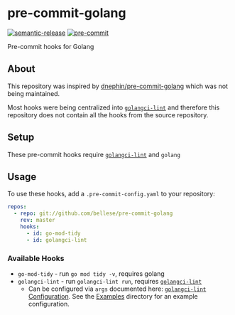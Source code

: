 # pre-commit-golang

[![semantic-release](https://img.shields.io/badge/%20%20%F0%9F%93%A6%F0%9F%9A%80-semantic--release-e10079.svg)](https://github.com/semantic-release/semantic-release)
[![pre-commit](https://img.shields.io/badge/pre--commit-enabled-brightgreen?logo=pre-commit&logoColor=white)](https://github.com/pre-commit/pre-commit)

Pre-commit hooks for Golang

## About

This repository was inspired by [dnephin/pre-commit-golang](https://github.com/dnephin/pre-commit-golang) which was not being maintained.

Most hooks were being centralized into [`golangci-lint`](https://github.com/golangci/golangci-lint) and therefore this repository does not contain all the hooks from the source repository.

## Setup

These pre-commit hooks require [`golangci-lint`](https://github.com/golangci/golangci-lint) and `golang`

## Usage

To use these hooks, add a `.pre-commit-config.yaml` to your repository:

```yaml
repos:
  - repo: git://github.com/bellese/pre-commit-golang
    rev: master
    hooks:
      - id: go-mod-tidy
      - id: golangci-lint
```

### Available Hooks

- `go-mod-tidy` - run `go mod tidy -v`, requires golang
- `golangci-lint` - run `golangci-lint run`, requires [`golangci-lint`](https://github.com/golangci/golangci-lint)
  - Can be configured via `args` documented here: [`golangci-lint` Configuration](https://golangci-lint.run/usage/configuration/). See the [Examples](/examples) directory for an example configuration.

